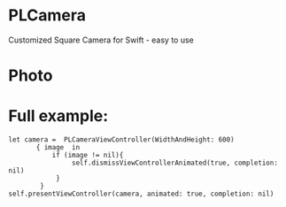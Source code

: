 # PLCamera
Customized Square Camera for Swift - easy to use


# Photo



# Full example:
```
let camera =  PLCameraViewController(WidthAndHeight: 600)
       { image  in
           if (image != nil){
                self.dismissViewControllerAnimated(true, completion: nil)
            }
        }
self.presentViewController(camera, animated: true, completion: nil)
```
